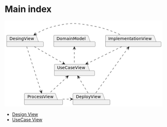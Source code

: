 # Main index

![](../out/4+1-view.png)

* [Design View](./design-view.md)
* [UseCase View](./usecase-view.md)